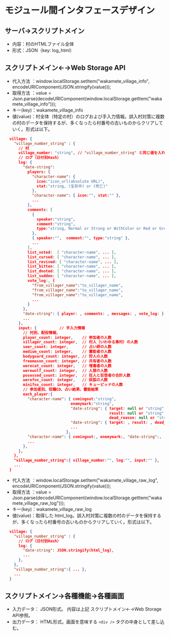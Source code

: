 # モジュール間インタフェースデザイン

## サーバ→スクリプトメイン

* 内容：村のHTMLファイル全体
* 形式：JSON（key: log_html）

## スクリプトメイン←→Web Storage API

* 代入方法 ：window.localStorage.setItem("wakamete_village_info", encodeURIComponent(JSON.stringify(value)));
* 取得方法 ：value = Json.parse(decodeURIComponent(window.localStorage.getItem("wakamete_village_info")));
* キー(key)：wakamete_village_info
* 値(value)：村全体（特定の村）のログおよび手入力情報。誤入村対策に複数の村のデータを保持するが、多くなったら村番号の古いものからクリアしていく。形式は以下。

```JSON
  village: {
    "village_number_string" : {  
      // 村
      village_number: "string", // "village_number_string" と同じ値を入れる。
      // ログ（日付別Hash）
      log: {
        "date-string":
          players: {
            "character-name": {
              icon:"icon_url(absolute URL)", 
              stat:"string, (生存中) or (死亡)" 
            },
            "character-name": { icon:"", stat:"" },
            ...
          },
          comments: [
            {
              speaker:"string",
              comment:"string",
              type:"string, Normal or Strong or WithColor or Red or Green or Unknown"
            },
            { speaker:"",  comment:"", type:"string" },
            ...
          ],
          list_voted:  [ "character-name", ... ],
          list_cursed: [ "character-name", ... ],
          list_revived: [ "character-name", ... ],
          list_bitten: [ "character-name", ... ],
          list_dnoted: [ "character-name", ... ],
          list_sudden: [ "character-name", ... ],
          vote_log:, {
            "from_villager_name":"to_villager_name",
            "from_villager_name":"to_villager_name",
            "from_villager_name":"to_villager_name",
            ...
          }
        },
        "date-string": { player: , comments: , messages: , vote_log: },
        ...
      },    
      input: {			// 手入力情報
        // 村別、配役情報、
        player_count: integer,    // 参加者の人数
        villager_count: integer,  // 村人（いわゆる素村）の人数
        seer_count: integer,      // 占い師の人数
        medium_count: integer,    // 霊能者の人数
        bodyguard_count: integer, // 狩人の人数
        freemason_count: integer, // 共有者の人数
        werecat_count: integer,   // 埋毒者の人数
        werewolf_count: integer,  // 人狼の人数
        posessed_count: integer,  // 狂人と狂信者の合計人数
        werefox_count: integer,   // 妖狐の人数
        minifox_count: integer,   // キューピッドの人数
        // 参加者別、役職CO、占い結果、霊能結果
        each_player:{
          "character-name": { comingout:"string",
                             enemymark:"string",
                             "date-string": { target: null or "string",
                                              result: null or "string",
                                              dead_reason: null or "string" },
                             "date-string": { target: , result: , dead_reason: },
                             ...
                           },
          "character-name": { comingout:, enemymark:, "date-string":, ... },
          ...
        },
      },    
    },
    "village_number_string":{ village_number:"", log:"", input:"" },
    ...
  }
```

* 代入方法 ：window.localStorage.setItem("wakamete_village_raw_log", encodeURIComponent(JSON.stringify(value)));
* 取得方法 ：value = Json.parse(decodeURIComponent(window.localStorage.getItem("wakamete_village_raw_log")));
* キー(key)：wakamete_village_raw_log
* 値(value)：取得した html_log。誤入村対策に複数の村のデータを保持するが、多くなったら村番号の古いものからクリアしていく。形式は以下。

```JSON
  village: {
    "village_number_string" : {  
      // ログ（日付別Hash）
      log: {
        "date-string": JSON.stringify(html_log),
        ...
      },    
    },
    "village_number_string":{ ... },
    ...
  }
```

## スクリプトメイン→各種機能→各種画面

* 入力データ： JSON形式。 内容は上記 スクリプトメイン←→Web Storage API参照。
* 出力データ： HTML形式。画面を意味する `<div />` タグの中身として差し込む。
